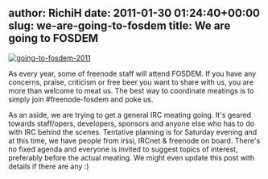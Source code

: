 author: RichiH
date: 2011-01-30 01:24:40+00:00
slug: we-are-going-to-fosdem
title: We are going to FOSDEM
---

[![going-to-fosdem-2011](http://blog.freenode.net/wp-content/uploads/2011/01/going-to-fosdem-2011.png)](http://blog.freenode.net/wp-content/uploads/2011/01/going-to-fosdem-2011.png)

As every year, some of freenode staff will attend FOSDEM. If you have any concerns, praise, criticism or free beer you want to share with us, you are more than welcome to meat us. The best way to coordinate meatings is to simply join ﻿﻿#freenode-fosdem and poke us.

As an aside, we are trying to get a general IRC meating going. It's geared towards staff/opers, developers, sponsors and anyone else who has to do with IRC behind the scenes. Tentative planning is for Saturday evening and at this time, we have people from irssi, IRCnet & freenode on board.﻿ There's no fixed agenda and everyone is invited to suggest topics of interest, preferably before the actual meating. We might even update this post with details if there are any :)
